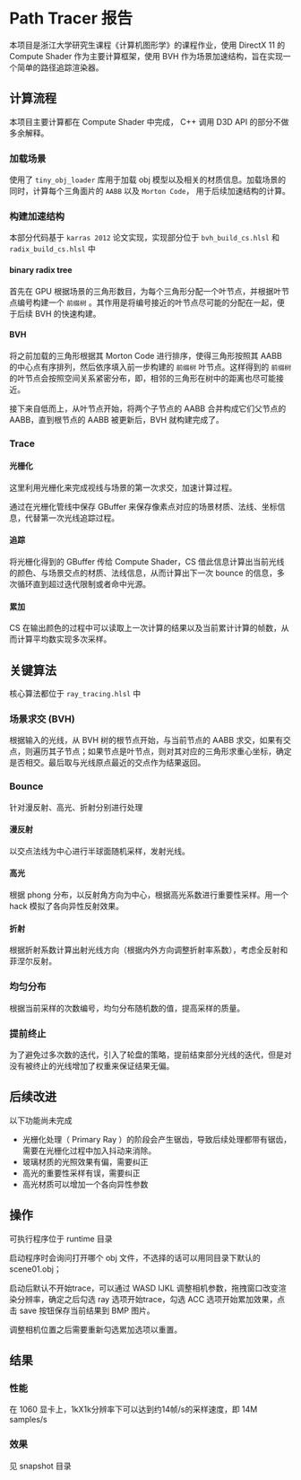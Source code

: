 # Path Tracer 报告

本项目是浙江大学研究生课程《计算机图形学》的课程作业，使用 DirectX 11 的 Compute Shader 作为主要计算框架，使用 BVH 作为场景加速结构，旨在实现一个简单的路径追踪渲染器。

## 计算流程

本项目主要计算都在 Compute Shader 中完成， C++ 调用 D3D API 的部分不做多余解释。

### 加载场景

使用了 `tiny_obj_loader` 库用于加载 obj 模型以及相关的材质信息。加载场景的同时，计算每个三角面片的 `AABB` 以及 `Morton Code`， 用于后续加速结构的计算。

### 构建加速结构

本部分代码基于 `karras 2012` 论文实现，实现部分位于 `bvh_build_cs.hlsl` 和 `radix_build_cs.hlsl` 中

####  binary radix tree

首先在 GPU 根据场景的三角形数目，为每个三角形分配一个叶节点，并根据叶节点编号构建一个 `前缀树` 。其作用是将编号接近的叶节点尽可能的分配在一起，便于后续 BVH 的快速构建。

#### BVH

将之前加载的三角形根据其 Morton Code 进行排序，使得三角形按照其 AABB 的中心点有序排列，然后依序填入前一步构建的 `前缀树` 叶节点。这样得到的 `前缀树` 的叶节点会按照空间关系紧密分布，即，相邻的三角形在树中的距离也尽可能接近。

接下来自低而上，从叶节点开始，将两个子节点的 AABB 合并构成它们父节点的 AABB，直到根节点的 AABB 被更新后，BVH 就构建完成了。

### Trace

#### 光栅化
这里利用光栅化来完成视线与场景的第一次求交，加速计算过程。

通过在光栅化管线中保存 GBuffer 来保存像素点对应的场景材质、法线、坐标信息，代替第一次光线追踪过程。

#### 追踪
将光栅化得到的 GBuffer 传给 Compute Shader，CS 借此信息计算出当前光线的颜色、与场景交点的材质、法线信息，从而计算出下一次 bounce 的信息，多次循环直到超过迭代限制或者命中光源。

#### 累加
CS 在输出颜色的过程中可以读取上一次计算的结果以及当前累计计算的帧数，从而计算平均数实现多次采样。


## 关键算法

核心算法都位于 `ray_tracing.hlsl` 中

### 场景求交 (BVH)

根据输入的光线，从 BVH 树的根节点开始，与当前节点的 AABB 求交，如果有交点，则遍历其子节点；如果节点是叶节点，则对其对应的三角形求重心坐标，确定是否相交。最后取与光线原点最近的交点作为结果返回。

### Bounce

针对漫反射、高光、折射分别进行处理

#### 漫反射

以交点法线为中心进行半球面随机采样，发射光线。

#### 高光

根据 phong 分布，以反射角方向为中心，根据高光系数进行重要性采样。用一个 hack 模拟了各向异性反射效果。

#### 折射

根据折射系数计算出射光线方向（根据内外方向调整折射率系数），考虑全反射和菲涅尔反射。

### 均匀分布

根据当前采样的次数编号，均匀分布随机数的值，提高采样的质量。

### 提前终止

为了避免过多次数的迭代，引入了轮盘的策略，提前结束部分光线的迭代，但是对没有被终止的光线增加了权重来保证结果无偏。

## 后续改进

以下功能尚未完成

* 光栅化处理（ Primary Ray ）的阶段会产生锯齿，导致后续处理都带有锯齿，需要在光栅化过程中加入抖动来消除。
* 玻璃材质的光照效果有偏，需要纠正
* 高光的重要性采样有误，需要纠正
* 高光材质可以增加一个各向异性参数

## 操作

可执行程序位于 runtime 目录

启动程序时会询问打开哪个 obj 文件，不选择的话可以用同目录下默认的 scene01.obj；

启动后默认不开始trace，可以通过 WASD IJKL 调整相机参数，拖拽窗口改变渲染分辨率，确定之后勾选 ray 选项开始trace，勾选 ACC 选项开始累加效果，点击 save 按钮保存当前结果到 BMP 图片。

调整相机位置之后需要重新勾选累加选项以重置。

## 结果

### 性能

在 1060 显卡上，1kX1k分辨率下可以达到约14帧/s的采样速度，即 14M samples/s



### 效果

见 snapshot 目录
